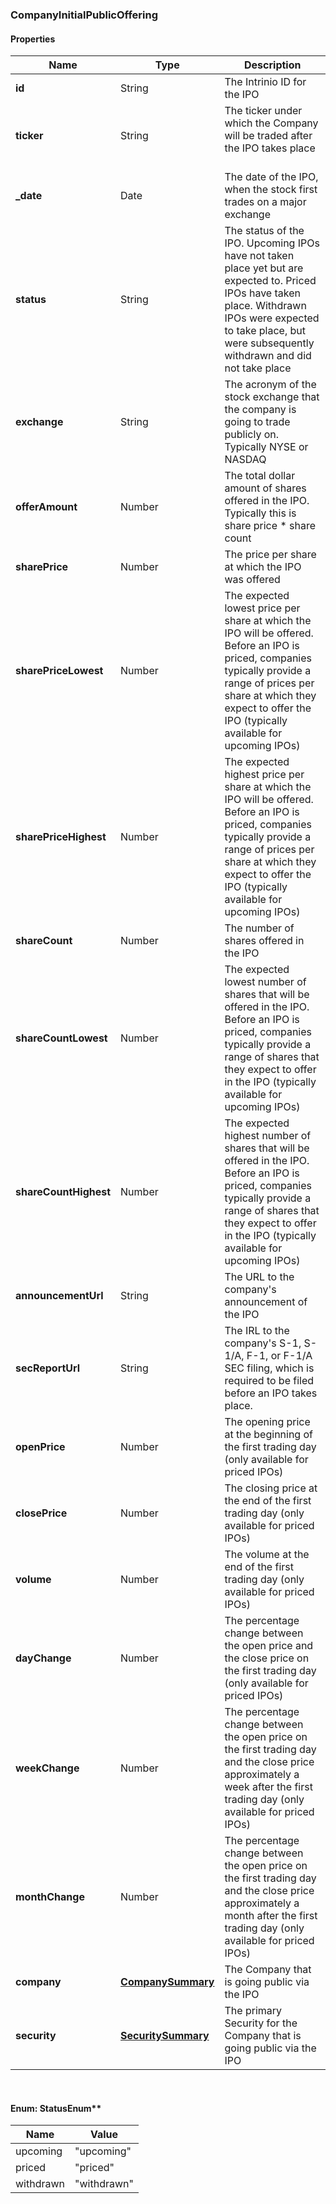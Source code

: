 
[//]: # (CLASS:CompanyInitialPublicOffering)

[//]: # (KIND:object)

### CompanyInitialPublicOffering

#### Properties

[//]: # (START_DEFINITION)

Name | Type | Description
------------ | ------------- | -------------
**id** | String | The Intrinio ID for the IPO &nbsp;
**ticker** | String | The ticker under which the Company will be traded after the IPO takes place &nbsp;
**_date** | Date | The date of the IPO, when the stock first trades on a major exchange &nbsp;
**status** | String | The status of the IPO. Upcoming IPOs have not taken place yet but are expected to. Priced IPOs have taken place. Withdrawn IPOs were expected to take place, but were subsequently withdrawn and did not take place &nbsp;
**exchange** | String | The acronym of the stock exchange that the company is going to trade publicly on. Typically NYSE or NASDAQ &nbsp;
**offerAmount** | Number | The total dollar amount of shares offered in the IPO. Typically this is share price * share count &nbsp;
**sharePrice** | Number | The price per share at which the IPO was offered &nbsp;
**sharePriceLowest** | Number | The expected lowest price per share at which the IPO will be offered. Before an IPO is priced, companies typically provide a range of prices per share at which they expect to offer the IPO (typically available for upcoming IPOs) &nbsp;
**sharePriceHighest** | Number | The expected highest price per share at which the IPO will be offered. Before an IPO is priced, companies typically provide a range of prices per share at which they expect to offer the IPO (typically available for upcoming IPOs) &nbsp;
**shareCount** | Number | The number of shares offered in the IPO &nbsp;
**shareCountLowest** | Number | The expected lowest number of shares that will be offered in the IPO. Before an IPO is priced, companies typically provide a range of shares that they expect to offer in the IPO (typically available for upcoming IPOs) &nbsp;
**shareCountHighest** | Number | The expected highest number of shares that will be offered in the IPO. Before an IPO is priced, companies typically provide a range of shares that they expect to offer in the IPO (typically available for upcoming IPOs) &nbsp;
**announcementUrl** | String | The URL to the company&#39;s announcement of the IPO &nbsp;
**secReportUrl** | String | The IRL to the company&#39;s S-1, S-1/A, F-1, or F-1/A SEC filing, which is required to be filed before an IPO takes place. &nbsp;
**openPrice** | Number | The opening price at the beginning of the first trading day (only available for priced IPOs) &nbsp;
**closePrice** | Number | The closing price at the end of the first trading day (only available for priced IPOs) &nbsp;
**volume** | Number | The volume at the end of the first trading day (only available for priced IPOs) &nbsp;
**dayChange** | Number | The percentage change between the open price and the close price on the first trading day (only available for priced IPOs) &nbsp;
**weekChange** | Number | The percentage change between the open price on the first trading day and the close price approximately a week after the first trading day (only available for priced IPOs) &nbsp;
**monthChange** | Number | The percentage change between the open price on the first trading day and the close price approximately a month after the first trading day (only available for priced IPOs) &nbsp;
**company** | [**CompanySummary**](CompanySummary.md) | The Company that is going public via the IPO &nbsp;
**security** | [**SecuritySummary**](SecuritySummary.md) | The primary Security for the Company that is going public via the IPO &nbsp;

[//]: # (END_DEFINITION)


[//]: # (CONTAINED_CLASS:CompanySummary)


[//]: # (CONTAINED_CLASS:SecuritySummary)



<br/>

#### Enum: StatusEnum**

Name | Value
---- | -----
upcoming | &quot;upcoming&quot;
priced | &quot;priced&quot;
withdrawn | &quot;withdrawn&quot;



